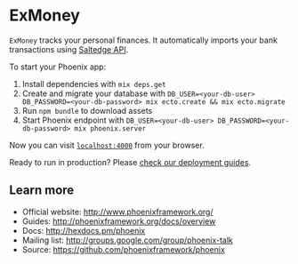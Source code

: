# ExMoney

`ExMoney` tracks your personal finances. It automatically imports your bank transactions using [Saltedge API](https://www.saltedge.com/products/spectre).

To start your Phoenix app:

  1. Install dependencies with `mix deps.get`
  2. Create and migrate your database with `DB_USER=<your-db-user> DB_PASSWORD=<your-db-password> mix ecto.create && mix ecto.migrate`
  3. Run `npm bundle` to download assets
  4. Start Phoenix endpoint with `DB_USER=<your-db-user> DB_PASSWORD=<your-db-password> mix phoenix.server`

Now you can visit [`localhost:4000`](http://localhost:4000) from your browser.

Ready to run in production? Please [check our deployment guides](http://www.phoenixframework.org/docs/deployment).

## Learn more

  * Official website: http://www.phoenixframework.org/
  * Guides: http://phoenixframework.org/docs/overview
  * Docs: http://hexdocs.pm/phoenix
  * Mailing list: http://groups.google.com/group/phoenix-talk
  * Source: https://github.com/phoenixframework/phoenix
